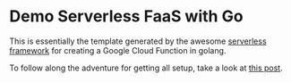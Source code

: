 # Demo Serverless FaaS with Go

This is essentially the template generated by the awesome [serverless framework](https://serverless.com/framework/) for creating a Google Cloud Function in golang.

To follow along the adventure for getting all setup, take a look at [this post](http://tmr08c.github.io/golang/faas/serverless/go/function-as-a-service/2019/04/12/golang-faas.html).
